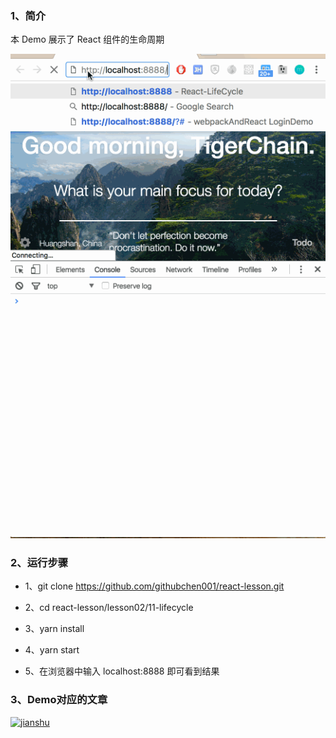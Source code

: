 ### 1、简介

本 Demo 展示了 React 组件的生命周期

![lifecycle](./imgs/lifecycle.gif) 


### 2、运行步骤

* 1、git clone https://github.com/githubchen001/react-lesson.git

* 2、cd react-lesson/lesson02/11-lifecycle

* 3、yarn install 

* 4、yarn start

* 5、在浏览器中输入 localhost:8888 即可看到结果


### 3、Demo对应的文章


[![jianshu][jianshusvg]][jianshu]


[jianshusvg]: https://img.shields.io/badge/简书-LifeCycle-yellowgreen.svg

[jianshu]:http://www.jianshu.com/u/3106a1da401f


